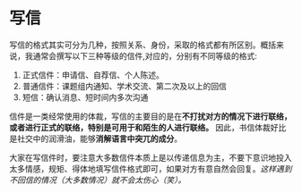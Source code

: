 # 写信

写信的格式其实可分为几种，按照关系、身份，采取的格式都有所区别。概括来说，我通常会撰写以下三种等级的信件,对应的，分别有不同等级的格式:

1. 正式信件：申请信、自荐信、个人陈述。
2. 普通信件：课题组内通知、学术交流、第二次及以上的回信
3. 短信：确认消息、短时间内多次沟通

信件是一类经常使用的体裁，写信的主要目的是在**不打扰对方的情况下进行联络，或者进行正式的联络，特别是可用于和陌生的人进行联络。** 因此，书信体裁好比是社交中的润滑油，能够**消解语言中突兀的成分**。

大家在写信件时，要注意大多数信件本质上是以传递信息为主，不要下意识地投入太多情感，规矩、得体地填写信件格式即可，如果对方有意自然会回复。*这样遇到不回信的情况（大多数情况）就不会太伤心（笑）。*
